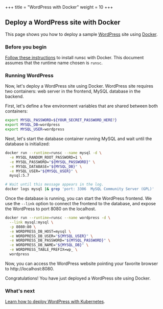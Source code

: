 +++
title = "WordPress with Docker"
weight = 10
+++

## Deploy a WordPress site with Docker

This page shows you how to deploy a sample [WordPress][wordpress] site using
[Docker][docker].

### Before you begin

[Follow these instructions][docker-install] to install runsc with Docker.
This document assumes that the runtime name chosen is `runsc`.

### Running WordPress

Now, let's deploy a WordPress site using Docker. WordPress site requires
two containers: web server in the frontend, MySQL database in the backend.

First, let's define a few environment variables that are shared between both
containers:

```bash
export MYSQL_PASSWORD=${YOUR_SECRET_PASSWORD_HERE?}
export MYSQL_DB=wordpress
export MYSQL_USER=wordpress
```

Next, let's start the database container running MySQL and wait until the 
database is initialized:

```bash
docker run --runtime=runsc --name mysql -d \
  -e MYSQL_RANDOM_ROOT_PASSWORD=1 \
  -e MYSQL_PASSWORD="${MYSQL_PASSWORD}" \
  -e MYSQL_DATABASE="${MYSQL_DB}" \
  -e MYSQL_USER="${MYSQL_USER}" \
  mysql:5.7

# Wait until this message appears in the log.
docker logs mysql |& grep 'port: 3306  MySQL Community Server (GPL)'
```

Once the database is running, you can start the WordPress frontend. We use the
`--link` option to connect the frontend to the database, and expose the 
WordPress to port 8080 on the localhost.

```bash
docker run --runtime=runsc --name wordpress -d \
  --link mysql:mysql \
  -p 8080:80 \
  -e WORDPRESS_DB_HOST=mysql \
  -e WORDPRESS_DB_USER="${MYSQL_USER}" \
  -e WORDPRESS_DB_PASSWORD="${MYSQL_PASSWORD}" \
  -e WORDPRESS_DB_NAME="${MYSQL_DB}" \
  -e WORDPRESS_TABLE_PREFIX=wp_ \
  wordpress
```

Now, you can access the WordPress website pointing your favorite browser to
http://localhost:8080.

Congratulations! You have just deployed a WordPress site using Docker.

### What's next

[Learn how to deploy WordPress with Kubernetes][wordpress-k8s].

[docker]: https://www.docker.com/
[docker-install]: /docs/user_guide/quick_start/docker/
[wordpress]: https://wordpress.com/
[wordpress-k8s]: /docs/tutorials/kubernetes/
